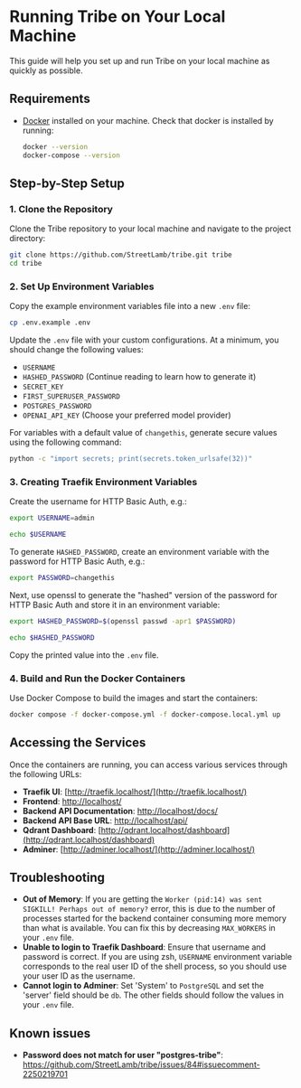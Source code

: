 # Running Tribe on Your Local Machine

This guide will help you set up and run Tribe on your local machine as quickly as possible.

## Requirements

- [Docker](https://docs.docker.com/desktop/) installed on your machine. Check that docker is installed by running:

  ```bash
  docker --version
  docker-compose --version
  ```

## Step-by-Step Setup

### 1. Clone the Repository

Clone the Tribe repository to your local machine and navigate to the project directory:
```bash
git clone https://github.com/StreetLamb/tribe.git tribe
cd tribe
```

### 2. Set Up Environment Variables

Copy the example environment variables file into a new `.env` file:
```bash
cp .env.example .env
```

Update the `.env` file with your custom configurations. At a minimum, you should change the following values:
- `USERNAME`
- `HASHED_PASSWORD` (Continue reading to learn how to generate it)
- `SECRET_KEY`
- `FIRST_SUPERUSER_PASSWORD`
- `POSTGRES_PASSWORD`
- `OPENAI_API_KEY` (Choose your preferred model provider)

For variables with a default value of `changethis`, generate secure values using the following command:
```bash
python -c "import secrets; print(secrets.token_urlsafe(32))"
```

### 3. Creating Traefik Environment Variables

Create the username for HTTP Basic Auth, e.g.:
```bash
export USERNAME=admin

echo $USERNAME
```

To generate `HASHED_PASSWORD`, create an environment variable with the password for HTTP Basic Auth, e.g.:
```bash
export PASSWORD=changethis
```

Next, use openssl to generate the "hashed" version of the password for HTTP Basic Auth and store it in an environment variable:
```bash
export HASHED_PASSWORD=$(openssl passwd -apr1 $PASSWORD)

echo $HASHED_PASSWORD
```

Copy the printed value into the `.env` file.

### 4. Build and Run the Docker Containers

Use Docker Compose to build the images and start the containers:
```bash
docker compose -f docker-compose.yml -f docker-compose.local.yml up
```

## Accessing the Services

Once the containers are running, you can access various services through the following URLs:

- **Traefik UI**: [http://traefik.localhost/](http://traefik.localhost/)
- **Frontend**: [http://localhost/](http://localhost/)
- **Backend API Documentation**: [http://localhost/docs/](http://localhost/docs/)
- **Backend API Base URL**: [http://localhost/api/](http://localhost/api/)
- **Qdrant Dashboard**: [http://qdrant.localhost/dashboard](http://qdrant.localhost/dashboard)
- **Adminer**: [http://adminer.localhost/](http://adminer.localhost/)

## Troubleshooting
- **Out of Memory**: If you are getting the `Worker (pid:14) was sent SIGKILL! Perhaps out of memory?` error, this is due to the number of processes started for the backend container consuming more memory than what is available. You can fix this by decreasing `MAX_WORKERS` in your `.env` file.
- **Unable to login to Traefik Dashboard**: Ensure that username and password is correct. If you are using zsh, `USERNAME` environment variable corresponds to the real user ID of the shell process, so you should use your user ID as the username.
- **Cannot login to Adminer**: Set 'System' to `PostgreSQL` and set the 'server' field should be `db`. The other fields should follow the values in your `.env` file.

## Known issues
- **Password does not match for user "postgres-tribe"**: https://github.com/StreetLamb/tribe/issues/84#issuecomment-2250219701
